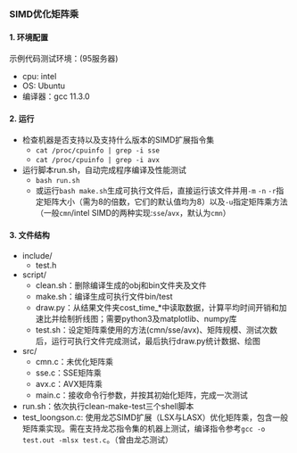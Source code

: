 ### SIMD优化矩阵乘
#### 1. 环境配置
示例代码测试环境：(95服务器)  
- cpu: intel
- OS: Ubuntu
- 编译器：gcc 11.3.0

#### 2. 运行
- 检查机器是否支持以及支持什么版本的SIMD扩展指令集
  - `cat /proc/cpuinfo | grep -i sse`
  - `cat /proc/cpuinfo | grep -i avx`
- 运行脚本run.sh，自动完成程序编译及性能测试
  - `bash run.sh`
  - 或运行`bash make.sh`生成可执行文件后，直接运行该文件并用`-m` `-n` `-r`指定矩阵大小（需为8的倍数，它们的默认值均为8）以及`-u`指定矩阵乘方法（一般`cmn`/intel SIMD的两种实现:`sse`/`avx`，默认为`cmn`）

#### 3. 文件结构
- include/
  - test.h
- script/
  - clean.sh：删除编译生成的obj和bin文件夹及文件
  - make.sh：编译生成可执行文件bin/test
  - draw.py：从结果文件夹cost_time_*中读取数据，计算平均时间开销和加速比并绘制折线图；需要python3及matplotlib、numpy库
  - test.sh：设定矩阵乘使用的方法(cmn/sse/avx)、矩阵规模、测试次数后，运行可执行文件完成测试，最后执行draw.py统计数据、绘图
- src/
  - cmn.c：未优化矩阵乘
  - sse.c：SSE矩阵乘
  - avx.c：AVX矩阵乘
  - main.c：接收命令行参数，并按其初始化矩阵，完成一次测试
- run.sh：依次执行clean-make-test三个shell脚本
- test_loongson.c: 使用龙芯SIMD扩展（LSX与LASX）优化矩阵乘，包含一般矩阵乘实现。需在支持龙芯指令集的机器上测试，编译指令参考`gcc -o test.out -mlsx test.c`。（曾由龙芯测试）
